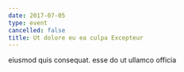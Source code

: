 ```yaml
---
date: 2017-07-05
type: event
cancelled: false
title: Ut dolore eu ea culpa Excepteur
---
```

eiusmod quis consequat. esse do ut ullamco officia